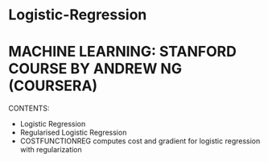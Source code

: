 # Logistic-Regression
# MACHINE LEARNING: STANFORD COURSE BY ANDREW NG (COURSERA)
CONTENTS:
-  Logistic Regression
-  Regularised Logistic Regression
-  COSTFUNCTIONREG computes cost and gradient for logistic regression with regularization
    
